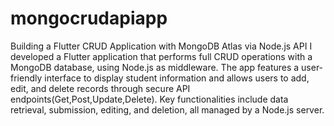 # mongocrudapiapp
Building a Flutter CRUD Application with MongoDB Atlas via Node.js API
I developed a Flutter application that performs full CRUD operations with a MongoDB database, using Node.js as middleware. The app features a user-friendly interface to display student information and allows users to add, edit, and delete records through secure API endpoints(Get,Post,Update,Delete). Key functionalities include data retrieval, submission, editing, and deletion, all managed by a Node.js server.
